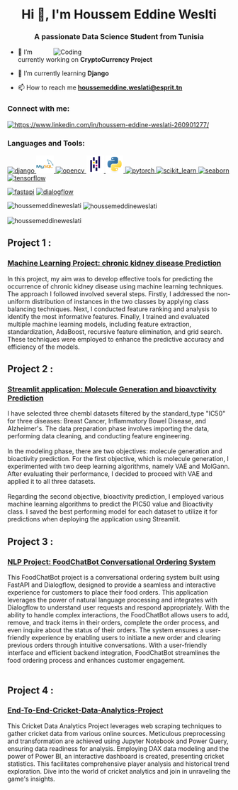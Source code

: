 <h1 align="center">Hi 👋, I'm Houssem Eddine Weslti</h1>
<h3 align="center">A passionate Data Science Student from Tunisia</h3>
<img align="right" alt="Coding" width="400" src="https://camo.githubusercontent.com/c1dcb74cc1c1835b1d716f5051499a2814c683c806b15f04b0eba492863703e9/68747470733a2f2f63646e2e6472696262626c652e636f6d2f75736572732f3733303730332f73637265656e73686f74732f363538313234332f6176656e746f2e676966">

- 🔭 I’m currently working on **CryptoCurrency Project**

- 🌱 I’m currently learning **Django**

- 📫 How to reach me **houssemeddine.weslati@esprit.tn**

<h3 align="left">Connect with me:</h3>
<p align="left">
<a href="https://www.linkedin.com/in/houssem-eddine-weslati-260901277/" target="blank"><img align="center" src="https://raw.githubusercontent.com/rahuldkjain/github-profile-readme-generator/master/src/images/icons/Social/linked-in-alt.svg" alt="https://www.linkedin.com/in/houssem-eddine-weslati-260901277/" height="30" width="40" /></a>
</p>

<h3 align="left">Languages and Tools:</h3>
<p align="left"> <a href="https://www.djangoproject.com/" target="_blank" rel="noreferrer"> <img src="https://cdn.worldvectorlogo.com/logos/django.svg" alt="django" width="40" height="40"/> </a> <a href="https://www.mysql.com/" target="_blank" rel="noreferrer"> <img src="https://raw.githubusercontent.com/devicons/devicon/master/icons/mysql/mysql-original-wordmark.svg" alt="mysql" width="40" height="40"/> </a> <a href="https://opencv.org/" target="_blank" rel="noreferrer"> <img src="https://www.vectorlogo.zone/logos/opencv/opencv-icon.svg" alt="opencv" width="40" height="40"/> </a> <a href="https://pandas.pydata.org/" target="_blank" rel="noreferrer"> <img src="https://raw.githubusercontent.com/devicons/devicon/2ae2a900d2f041da66e950e4d48052658d850630/icons/pandas/pandas-original.svg" alt="pandas" width="40" height="40"/> </a> <a href="https://www.python.org" target="_blank" rel="noreferrer"> <img src="https://raw.githubusercontent.com/devicons/devicon/master/icons/python/python-original.svg" alt="python" width="40" height="40"/> </a> <a href="https://pytorch.org/" target="_blank" rel="noreferrer"> <img src="https://www.vectorlogo.zone/logos/pytorch/pytorch-icon.svg" alt="pytorch" width="40" height="40"/> </a> <a href="https://scikit-learn.org/" target="_blank" rel="noreferrer"> <img src="https://upload.wikimedia.org/wikipedia/commons/0/05/Scikit_learn_logo_small.svg" alt="scikit_learn" width="40" height="40"/> </a> <a href="https://seaborn.pydata.org/" target="_blank" rel="noreferrer"> <img src="https://seaborn.pydata.org/_images/logo-mark-lightbg.svg" alt="seaborn" width="40" height="40"/> </a> <a href="https://www.tensorflow.org" target="_blank" rel="noreferrer"> <img src="https://www.vectorlogo.zone/logos/tensorflow/tensorflow-icon.svg" alt="tensorflow" width="40" height="40"/> </a> </p>
<a href="https://fastapi.tiangolo.com/" target="_blank" rel="noreferrer"> <img src="https://seeklogo.com/images/F/fastapi-logo-541BAA112F-seeklogo.com.png" alt="fastapi" width="40" height="40"/></a>
<a href="https://cloud.google.com/dialogflow" target="_blank" rel="noreferrer"> <img src="https://seeklogo.com/images/D/dialogflow-logo-534FF34238-seeklogo.com.png" alt="dialogflow" width="40" height="40"/> </a> 
<p><img align="left" src="https://github-readme-stats.vercel.app/api/top-langs?username=houssemeddineweslati&show_icons=true&locale=en&layout=compact" alt="houssemeddineweslati" /></p>

<p>&nbsp;<img align="center" src="https://github-readme-stats.vercel.app/api?username=houssemeddineweslati&show_icons=true&locale=en" alt="houssemeddineweslati" /></p>

<p><img align="center" src="https://github-readme-streak-stats.herokuapp.com/?user=houssemeddineweslati&" alt="houssemeddineweslati" /></p>
<h2 align="left">Project 1 :</h2>
<h3 align="left"><a href="https://github.com/HoussemEddineWeslati/chronic-kidney-disease-Prediction-using-Machine-Learning">Machine Learning Project: chronic kidney disease Prediction</a></h3>
In this project, my aim was to develop effective tools for predicting the occurrence of chronic kidney disease using machine learning techniques. The approach I followed involved several steps. Firstly, I addressed the non-uniform distribution of instances in the two classes by applying class balancing techniques. Next, I conducted feature ranking and analysis to identify the most informative features. Finally, I trained and evaluated multiple machine learning models, including feature extraction, standardization, AdaBoost, recursive feature elimination, and grid search. These techniques were employed to enhance the predictive accuracy and efficiency of the models.
<h2 align="left">Project 2 :</h2>
<h3 align="left"><a href="https://github.com/HoussemEddineWeslati/Molecule-Design-Data-Science-Project">Streamlit application: Molecule Generation and bioavctivity Prediction   </a></h3>
I have selected three chembl datasets filtered by the standard_type "IC50" for three diseases: Breast Cancer, Inflammatory Bowel Disease, and Alzheimer's. The data preparation phase involves importing the data, performing data cleaning, and conducting feature engineering.
<br></br>
In the modeling phase, there are two objectives: molecule generation and bioactivity prediction. For the first objective, which is molecule generation, I experimented with two deep learning algorithms, namely VAE and MolGann. After evaluating their performance, I decided to proceed with VAE and applied it to all three datasets.
<br></br>
Regarding the second objective, bioactivity prediction, I employed various machine learning algorithms to predict the PIC50 value and Bioactivity class. I saved the best performing model for each dataset to utilize it for predictions when deploying the application using Streamlit.
<h2 align="left">Project 3 :</h2>
<h3 align="left"><a href="https://github.com/HoussemEddineWeslati/NLP_Food_order_ChatBot">NLP Project: FoodChatBot Conversational Ordering System</a></h3>
This FoodChatBot project is a conversational ordering system built using FastAPI and Dialogflow, designed to provide a seamless and interactive experience for customers to place their food orders. This application leverages the power of natural language processing and integrates with Dialogflow to understand user requests and respond appropriately. With the ability to handle complex interactions, the FoodChatBot allows users to add, remove, and track items in their orders, complete the order process, and even inquire about the status of their orders. The system ensures a user-friendly experience by enabling users to initiate a new order and clearing previous orders through intuitive conversations. With a user-friendly interface and efficient backend integration, FoodChatBot streamlines the food ordering process and enhances customer engagement.
<br></br>
<h2 align="left">Project 4 :</h2>
<h3 align="left"><a href="https://github.com/HoussemEddineWeslati/End-To-End-Cricket-Data-Analytics-Project">End-To-End-Cricket-Data-Analytics-Project</a></h3>
This Cricket Data Analytics Project leverages web scraping techniques to gather cricket data from various online sources. Meticulous preprocessing and transformation are achieved using Jupyter Notebook and Power Query, ensuring data readiness for analysis. Employing DAX data modeling and the power of Power BI, an interactive dashboard is created, presenting cricket statistics. This facilitates comprehensive player analysis and historical trend exploration. Dive into the world of cricket analytics and join in unraveling the game's insights.



